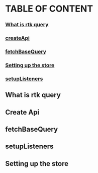 # TABLE OF CONTENT

### [What is rtk query](https://github.com/goodmanfreeman/RTK-query-summary/README.md#what-is-rtk-query-1)
### [createApi](https://github.com/goodmanfreeman/RTK-query-summary/README.md#create-api)
### [fetchBaseQuery](https://github.com/goodmanfreeman/RTK-query-summary/README.md#fetchbasequery)
### [Setting up the store](https://github.com/goodmanfreeman/RTK-query-summary/README.md#setting-up-the-store)
### [setupListeners](https://github.com/goodmanfreeman/RTK-query-summary/README.md#setup-listners-1)


## What is rtk query
## Create Api
## fetchBaseQuery
## setupListeners
## Setting up the store

